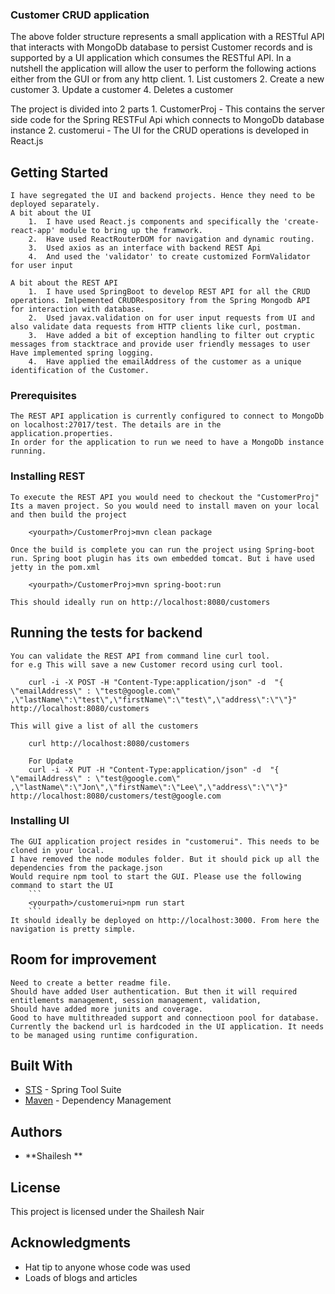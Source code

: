 ### Customer CRUD application

The above folder structure represents a small application with a RESTful API that interacts with MongoDb database to persist Customer records and is supported by a UI application which consumes the RESTful API. 
In a nutshell the application will allow the user to perform the following actions either from the GUI or from any http client. 
	1.	List customers 
	2.	Create a new customer 
	3.	Update a customer 
	4.	Deletes a customer

The project is divided into 2 parts 
	1.	CustomerProj - This contains the server side code for the Spring RESTFul Api which connects to MongoDb database instance 
	2.	customerui - The UI for the CRUD operations is developed in React.js

## Getting Started

	I have segregated the UI and backend projects. Hence they need to be deployed separately.
	A bit about the UI 
		1.	I have used React.js components and specifically the 'create-react-app' module to bring up the framwork.
		2.	Have used ReactRouterDOM for navigation and dynamic routing.
		3.	Used axios as an interface with backend REST Api 
		4.	And used the 'validator' to create customized FormValidator for user input
		
	A bit about the REST API
		1.	I have used SpringBoot to develop REST API for all the CRUD operations. Imlpemented CRUDRespository from the Spring Mongodb API for interaction with database. 
		2.	Used javax.validation on for user input requests from UI and also validate data requests from HTTP clients like curl, postman.
		3.	Have added a bit of exception handling to filter out cryptic messages from stacktrace and provide user friendly messages to user Have implemented spring logging.
		4. 	Have applied the emailAddress of the customer as a unique identification of the Customer.
### Prerequisites

	The REST API application is currently configured to connect to MongoDb on localhost:27017/test. The details are in the application.properties.
	In order for the application to run we need to have a MongoDb instance running.

### Installing REST

	To execute the REST API you would need to checkout the "CustomerProj" 
	Its a maven project. So you would need to install maven on your local and then build the project

```
	<yourpath>/CustomerProj>mvn clean package
```
	Once the build is complete you can run the project using Spring-boot run. Spring boot plugin has its own embedded tomcat. But i have used jetty in the pom.xml

```
	<yourpath>/CustomerProj>mvn spring-boot:run
```

	This should ideally run on http://localhost:8080/customers
	

## Running the tests for backend

	You can validate the REST API from command line curl tool.
	for e.g This will save a new Customer record using curl tool.
```
	curl -i -X POST -H "Content-Type:application/json" -d  "{ \"emailAddress\" : \"test@google.com\" ,\"lastName\":\"test\",\"firstName\":\"test\",\"address\":\"\"}" http://localhost:8080/customers
```
	This will give a list of all the customers
```
	curl http://localhost:8080/customers
```
```
	For Update
	curl -i -X PUT -H "Content-Type:application/json" -d  "{ \"emailAddress\" : \"test@google.com\" ,\"lastName\":\"Jon\",\"firstName\":\"Lee\",\"address\":\"\"}" http://localhost:8080/customers/test@google.com
```
### Installing UI
	The GUI application project resides in "customerui". This needs to be cloned in your local.
	I have removed the node modules folder. But it should pick up all the dependencies from the package.json
	Would require npm tool to start the GUI. Please use the following command to start the UI
		```
		<yourpath>/customerui>npm run start
		```
	It should ideally be deployed on http://localhost:3000. From here the navigation is pretty simple.


## Room for improvement
	Need to create a better readme file.
	Should have added User authentication. But then it will required entitlements management, session management, validation, 
	Should have added more junits and coverage.
	Good to have multithreaded support and connectioon pool for database.
	Currently the backend url is hardcoded in the UI application. It needs to be managed using runtime configuration.
	
## Built With



* [STS](https://spring.io/tools3/sts/all) -  Spring Tool Suite
* [Maven](https://maven.apache.org/) - Dependency Management



## Authors

* **Shailesh ** 


## License


This project is licensed under the Shailesh Nair 

## Acknowledgments

* Hat tip to anyone whose code was used
* Loads of blogs and articles

